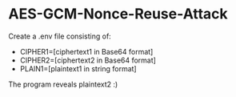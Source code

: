 # AES-GCM-Nonce-Reuse-Attack

Create a .env file consisting of:

- CIPHER1=[ciphertext1 in Base64 format]
- CIPHER2=[ciphertext2 in Base64 format]
- PLAIN1=[plaintext1 in string format]

The program reveals plaintext2 :)
